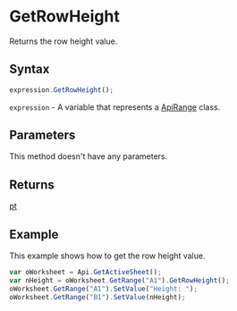 # GetRowHeight

Returns the row height value.

## Syntax

```javascript
expression.GetRowHeight();
```

`expression` - A variable that represents a [ApiRange](../ApiRange.md) class.

## Parameters

This method doesn't have any parameters.

## Returns

[pt](../../Enumeration/pt.md)

## Example

This example shows how to get the row height value.

```javascript
var oWorksheet = Api.GetActiveSheet();
var nHeight = oWorksheet.GetRange("A1").GetRowHeight();
oWorksheet.GetRange("A1").SetValue("Height: ");
oWorksheet.GetRange("B1").SetValue(nHeight);
```
